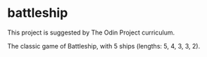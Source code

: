 # battleship

This project is suggested by The Odin Project curriculum.

The classic game of Battleship, with 5 ships (lengths: 5, 4, 3, 3, 2).
